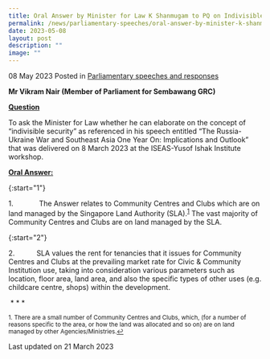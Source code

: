 ```yaml
---
title: Oral Answer by Minister for Law K Shanmugam to PQ on Indivisible Security
permalink: /news/parliamentary-speeches/oral-answer-by-minister-k-shanmugam-to-pq-on-indivisible-security/
date: 2023-05-08
layout: post
description: ""
image: ""
---
```

08 May 2023 Posted in [Parliamentary speeches and responses](/news/parliamentary-speeches) 

**Mr Vikram Nair (Member of Parliament for Sembawang GRC)**

<b><u>Question</u></b>

To ask the Minister for Law whether he can elaborate on the concept of “indivisible security” as referenced in his speech entitled “The Russia-Ukraine War and Southeast Asia One Year On: Implications and Outlook” that was delivered on 8 March 2023 at the ISEAS-Yusof Ishak Institute workshop.

<b><u>Oral Answer:</u></b>

{:start="1"}

1.&nbsp;&nbsp;&nbsp;&nbsp;&nbsp;&nbsp;&nbsp;&nbsp;&nbsp;&nbsp;&nbsp;&nbsp; The Answer relates to Community Centres and Clubs which are on land managed by the Singapore Land Authority (SLA).<sup><a href="#fn1" id="ref1">1</a></sup> The vast majority of Community Centres and Clubs are on land managed by the SLA.

{:start="2"}

2.&nbsp;&nbsp;&nbsp;&nbsp;&nbsp;&nbsp;&nbsp;&nbsp;&nbsp;&nbsp; SLA values the rent for tenancies that it issues for Community Centres and Clubs at the prevailing market rate for Civic &amp; Community Institution use, taking into consideration various parameters such as location, floor area, land area, and also the specific types of other uses (e.g. childcare centre, shops) within the development.

&nbsp;* * *

<p><sup id="fn1">1. There are a small number of Community Centres and Clubs, which, (for a number of reasons specific to the area, or how the land was allocated and so on) are on land managed by other Agencies/Ministries.<a href="#ref1" title="Jump back to footnote 1 in the text.">↩</a></sup></p>

<p class="right-side-updated">Last updated on 21 March 2023</p>